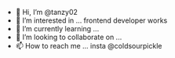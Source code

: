 - 👋 Hi, I’m @tanzy02
- 👀 I’m interested in ... frontend developer works
- 🌱 I’m currently learning ...
- 💞️ I’m looking to collaborate on ...
- 📫 How to reach me ... insta @coldsourpickle

<!---
tanzy02/tanzy02 is a ✨ special ✨ repository because its `README.md` (this file) appears on your GitHub profile.
You can click the Preview link to take a look at your changes.
--->
